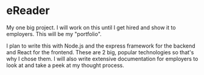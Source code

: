 # eReader
My one big project. I will work on this until I get hired and show it to employers. This will be my "portfolio".

I plan to write this with Node.js and the express framework for the backend and React for the frontend. These are 2 big, popular technologies so that's why I chose them. I will also write extensive documentation for employers to look at and take a peek at my thought process.
